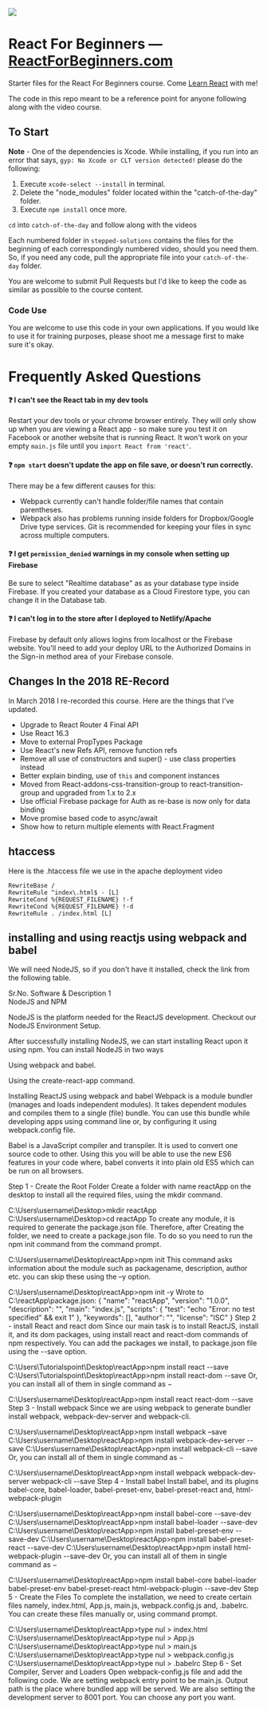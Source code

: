 ![](https://wes.io/dgAQ/content)

# React For Beginners — [ReactForBeginners.com](https://ReactForBeginners.com)

Starter files for the React For Beginners course. Come <a href="https://ReactForBeginners.com/">Learn React</a> with me!

The code in this repo meant to be a reference point for anyone following along with the video course.

## To Start

**Note** - One of the dependencies is Xcode. While installing, if you run into an error that says, `gyp: No Xcode or CLT version detected!` please do the following:
1. Execute `xcode-select --install` in terminal.
2. Delete the "node_modules" folder located within the "catch-of-the-day" folder.
3. Execute `npm install` once more.

`cd` into `catch-of-the-day` and follow along with the videos

Each numbered folder in `stepped-solutions` contains the files for the beginning of each correspondingly numbered video, should you need them. So, if you need any code, pull the appropriate file into your `catch-of-the-day` folder.

You are welcome to submit Pull Requests but I'd like to keep the code as similar as possible to the course content.

### Code Use

You are welcome to use this code in your own applications. If you would like to use it for training purposes, please shoot me a message first to make sure it's okay.

# Frequently Asked Questions

#### :question: I can't see the React tab in my dev tools

Restart your dev tools or your chrome browser entirely. They will only show up when you are viewing a React app - so make sure you test it on Facebook or another website that is running React. It won't work on your empty `main.js` file until you `import React from 'react'`.

#### :question: `npm start` doesn't update the app on file save, or doesn't run correctly.

There may be a few different causes for this:

* Webpack currently can't handle folder/file names that contain parentheses.
* Webpack also has problems running inside folders for Dropbox/Google Drive type services. Git is recommended for keeping your files in sync across multiple computers.

#### :question: I get `permission_denied` warnings in my console when setting up Firebase

Be sure to select "Realtime database" as as your database type inside Firebase. If you created your database as a Cloud Firestore type, you can change it in the Database tab.

#### :question: I can't log in to the store after I deployed to Netlify/Apache

Firebase by default only allows logins from localhost or the Firebase website. You'll need to add your deploy URL to the Authorized Domains in the Sign-in method area of your Firebase console.

## Changes In the 2018 RE-Record

In March 2018 I re-recorded this course. Here are the things that I've updated.

* Upgrade to React Router 4 Final API
* Use React 16.3
* Move to external PropTypes Package
* Use React's new Refs API, remove function refs
* Remove all use of constructors and super() - use class properties instead
* Better explain binding, use of `this` and component instances
* Moved from React-addons-css-transition-group to react-transition-group and upgraded from 1.x to 2.x
* Use official Firebase package for Auth as re-base is now only for data binding
* Move promise based code to async/await
* Show how to return multiple elements with React.Fragment

## htaccess

Here is the .htaccess file we use in the apache deployment video

```
RewriteBase /
RewriteRule ^index\.html$ - [L]
RewriteCond %{REQUEST_FILENAME} !-f
RewriteCond %{REQUEST_FILENAME} !-d
RewriteRule . /index.html [L]
```

## installing and using reactjs using webpack and babel
We will need NodeJS, so if you don't have it installed, check the link from the following table.

Sr.No.	Software & Description
1	
NodeJS and NPM

NodeJS is the platform needed for the ReactJS development. Checkout our NodeJS Environment Setup.

After successfully installing NodeJS, we can start installing React upon it using npm. You can install NodeJS in two ways

Using webpack and babel.

Using the create-react-app command.

Installing ReactJS using webpack and babel
Webpack is a module bundler (manages and loads independent modules). It takes dependent modules and compiles them to a single (file) bundle. You can use this bundle while developing apps using command line or, by configuring it using webpack.config file.

Babel is a JavaScript compiler and transpiler. It is used to convert one source code to other. Using this you will be able to use the new ES6 features in your code where, babel converts it into plain old ES5 which can be run on all browsers.

Step 1 - Create the Root Folder
Create a folder with name reactApp on the desktop to install all the required files, using the mkdir command.

C:\Users\username\Desktop>mkdir reactApp
C:\Users\username\Desktop>cd reactApp
To create any module, it is required to generate the package.json file. Therefore, after Creating the folder, we need to create a package.json file. To do so you need to run the npm init command from the command prompt.

C:\Users\username\Desktop\reactApp>npm init
This command asks information about the module such as packagename, description, author etc. you can skip these using the –y option.

C:\Users\username\Desktop\reactApp>npm init -y
Wrote to C:\reactApp\package.json:
{
   "name": "reactApp",
   "version": "1.0.0",
   "description": "",
   "main": "index.js",
   "scripts": {
      "test": "echo \"Error: no test specified\" && exit 1"
   },
   "keywords": [],
   "author": "",
   "license": "ISC"
}
Step 2 - install React and react dom
Since our main task is to install ReactJS, install it, and its dom packages, using install react and react-dom commands of npm respectively. You can add the packages we install, to package.json file using the --save option.

C:\Users\Tutorialspoint\Desktop\reactApp>npm install react --save
C:\Users\Tutorialspoint\Desktop\reactApp>npm install react-dom --save
Or, you can install all of them in single command as −

C:\Users\username\Desktop\reactApp>npm install react react-dom --save
Step 3 - Install webpack
Since we are using webpack to generate bundler install webpack, webpack-dev-server and webpack-cli.

C:\Users\username\Desktop\reactApp>npm install webpack –save
C:\Users\username\Desktop\reactApp>npm install webpack-dev-server --save
C:\Users\username\Desktop\reactApp>npm install webpack-cli --save
Or, you can install all of them in single command as −

C:\Users\username\Desktop\reactApp>npm install webpack webpack-dev-server webpack-cli --save
Step 4 - Install babel
Install babel, and its plugins babel-core, babel-loader, babel-preset-env, babel-preset-react and, html-webpack-plugin

C:\Users\username\Desktop\reactApp>npm install babel-core --save-dev
C:\Users\username\Desktop\reactApp>npm install babel-loader --save-dev
C:\Users\username\Desktop\reactApp>npm install babel-preset-env --save-dev
C:\Users\username\Desktop\reactApp>npm install babel-preset-react --save-dev
C:\Users\username\Desktop\reactApp>npm install html-webpack-plugin --save-dev
Or, you can install all of them in single command as −

C:\Users\username\Desktop\reactApp>npm install babel-core babel-loader babel-preset-env 
   babel-preset-react html-webpack-plugin --save-dev
Step 5 - Create the Files
To complete the installation, we need to create certain files namely, index.html, App.js, main.js, webpack.config.js and, .babelrc. You can create these files manually or, using command prompt.

C:\Users\username\Desktop\reactApp>type nul > index.html
C:\Users\username\Desktop\reactApp>type nul > App.js
C:\Users\username\Desktop\reactApp>type nul > main.js
C:\Users\username\Desktop\reactApp>type nul > webpack.config.js
C:\Users\username\Desktop\reactApp>type nul > .babelrc
Step 6 - Set Compiler, Server and Loaders
Open webpack-config.js file and add the following code. We are setting webpack entry point to be main.js. Output path is the place where bundled app will be served. We are also setting the development server to 8001 port. You can choose any port you want.
